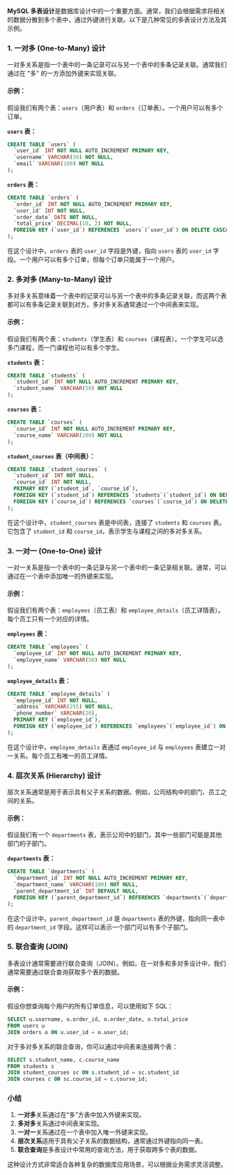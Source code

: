 **MySQL 多表设计**是数据库设计中的一个重要方面。通常，我们会根据需求将相关的数据分散到多个表中，通过外键进行关联。以下是几种常见的多表设计方法及其示例。

### 1. **一对多 (One-to-Many) 设计**

一对多关系是指一个表中的一条记录可以与另一个表中的多条记录关联。通常我们通过在 "多" 的一方添加外键来实现关联。

#### 示例：

假设我们有两个表：`users`（用户表）和 `orders`（订单表）。一个用户可以有多个订单。

**`users` 表：**

```sql
CREATE TABLE `users` (
  `user_id` INT NOT NULL AUTO_INCREMENT PRIMARY KEY,
  `username` VARCHAR(50) NOT NULL,
  `email` VARCHAR(100) NOT NULL
);
```

**`orders` 表：**

```sql
CREATE TABLE `orders` (
  `order_id` INT NOT NULL AUTO_INCREMENT PRIMARY KEY,
  `user_id` INT NOT NULL,
  `order_date` DATE NOT NULL,
  `total_price` DECIMAL(10, 2) NOT NULL,
  FOREIGN KEY (`user_id`) REFERENCES `users`(`user_id`) ON DELETE CASCADE
);
```

在这个设计中，`orders` 表的 `user_id` 字段是外键，指向 `users` 表的 `user_id` 字段。一个用户可以有多个订单，但每个订单只能属于一个用户。

### 2. **多对多 (Many-to-Many) 设计**

多对多关系意味着一个表中的记录可以与另一个表中的多条记录关联，而这两个表都可以有多条记录关联到对方。多对多关系通常通过一个中间表来实现。

#### 示例：

假设我们有两个表：`students`（学生表）和 `courses`（课程表）。一个学生可以选多门课程，而一门课程也可以有多个学生。

**`students` 表：**

```sql
CREATE TABLE `students` (
  `student_id` INT NOT NULL AUTO_INCREMENT PRIMARY KEY,
  `student_name` VARCHAR(50) NOT NULL
);
```

**`courses` 表：**

```sql
CREATE TABLE `courses` (
  `course_id` INT NOT NULL AUTO_INCREMENT PRIMARY KEY,
  `course_name` VARCHAR(100) NOT NULL
);
```

**`student_courses` 表（中间表）：**

```sql
CREATE TABLE `student_courses` (
  `student_id` INT NOT NULL,
  `course_id` INT NOT NULL,
  PRIMARY KEY (`student_id`, `course_id`),
  FOREIGN KEY (`student_id`) REFERENCES `students`(`student_id`) ON DELETE CASCADE,
  FOREIGN KEY (`course_id`) REFERENCES `courses`(`course_id`) ON DELETE CASCADE
);
```

在这个设计中，`student_courses` 表是中间表，连接了 `students` 和 `courses` 表。它包含了 `student_id` 和 `course_id`，表示学生与课程之间的多对多关系。

### 3. **一对一 (One-to-One) 设计**

一对一关系是指一个表中的一条记录与另一个表中的一条记录相关联。通常，可以通过在一个表中添加唯一的外键来实现。

#### 示例：

假设我们有两个表：`employees`（员工表）和 `employee_details`（员工详情表）。每个员工只有一个对应的详情。

**`employees` 表：**

```sql
CREATE TABLE `employees` (
  `employee_id` INT NOT NULL AUTO_INCREMENT PRIMARY KEY,
  `employee_name` VARCHAR(50) NOT NULL
);
```

**`employee_details` 表：**

```sql
CREATE TABLE `employee_details` (
  `employee_id` INT NOT NULL,
  `address` VARCHAR(255) NOT NULL,
  `phone_number` VARCHAR(20),
  PRIMARY KEY (`employee_id`),
  FOREIGN KEY (`employee_id`) REFERENCES `employees`(`employee_id`) ON DELETE CASCADE
);
```

在这个设计中，`employee_details` 表通过 `employee_id` 与 `employees` 表建立一对一关系。每个员工有唯一的员工详情。

### 4. **层次关系 (Hierarchy) 设计**

层次关系通常是用于表示具有父子关系的数据。例如，公司结构中的部门、员工之间的关系。

#### 示例：

假设我们有一个 `departments` 表，表示公司中的部门，其中一些部门可能是其他部门的子部门。

**`departments` 表：**

```sql
CREATE TABLE `departments` (
  `department_id` INT NOT NULL AUTO_INCREMENT PRIMARY KEY,
  `department_name` VARCHAR(100) NOT NULL,
  `parent_department_id` INT DEFAULT NULL,
  FOREIGN KEY (`parent_department_id`) REFERENCES `departments`(`department_id`)
);
```

在这个设计中，`parent_department_id` 是 `departments` 表的外键，指向同一表中的 `department_id` 字段。这样可以表示一个部门可以有多个子部门。

### 5. **联合查询 (JOIN)**

多表设计通常需要进行联合查询（JOIN）。例如，在一对多和多对多设计中，我们通常需要通过联合查询获取多个表的数据。

#### 示例：

假设你想查询每个用户的所有订单信息，可以使用如下 SQL：

```sql
SELECT u.username, o.order_id, o.order_date, o.total_price
FROM users u
JOIN orders o ON u.user_id = o.user_id;
```

对于多对多关系的联合查询，你可以通过中间表来连接两个表：

```sql
SELECT s.student_name, c.course_name
FROM students s
JOIN student_courses sc ON s.student_id = sc.student_id
JOIN courses c ON sc.course_id = c.course_id;
```

### 小结

1. **一对多**关系通过在“多”方表中加入外键来实现。
2. **多对多**关系通过中间表来实现。
3. **一对一**关系通过在一个表中加入唯一外键来实现。
4. **层次关系**适用于具有父子关系的数据结构，通常通过外键指向同一表。
5. **联合查询**是多表设计中常用的查询方法，用于获取跨多个表的数据。

这种设计方式非常适合各种复杂的数据库应用场景，可以根据业务需求灵活调整。